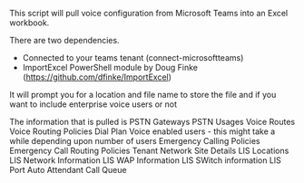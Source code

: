 This script will pull voice configuration from Microsoft Teams into an Excel workbook.

There are two dependencies.

- Connected to your teams tenant (connect-microsoftteams)
- ImportExcel PowerShell module by Doug Finke (https://github.com/dfinke/ImportExcel)

It will prompt you for a location and file name to store the file and if you want to include enterprise voice users or not 

The information that is pulled is 
PSTN Gateways
PSTN Usages
Voice Routes
Voice Routing Policies
Dial Plan
Voice enabled users - this might take a while depending upon number of users
Emergency Calling Policies
Emergency Call Routing Policies
Tenant Network Site Details
LIS Locations
LIS Network Information
LIS WAP Information
LIS SWitch information
LIS Port
Auto Attendant
Call Queue
